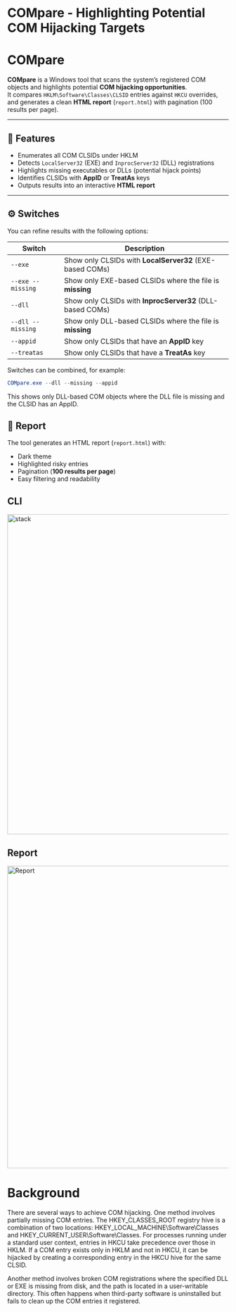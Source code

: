 # COMpare - Highlighting Potential COM Hijacking Targets
# COMpare

**COMpare** is a Windows tool that scans the system’s registered COM objects and highlights potential **COM hijacking opportunities**.  
It compares `HKLM\Software\Classes\CLSID` entries against `HKCU` overrides, and generates a clean **HTML report** (`report.html`) with pagination (100 results per page).  

---

## 🔎 Features
- Enumerates all COM CLSIDs under HKLM  
- Detects `LocalServer32` (EXE) and `InprocServer32` (DLL) registrations  
- Highlights missing executables or DLLs (potential hijack points)  
- Identifies CLSIDs with **AppID** or **TreatAs** keys  
- Outputs results into an interactive **HTML report**  

---

## ⚙️ Switches
You can refine results with the following options:

| Switch            | Description                                                   |
|-------------------|---------------------------------------------------------------|
| `--exe`           | Show only CLSIDs with **LocalServer32** (EXE-based COMs)      |
| `--exe --missing` | Show only EXE-based CLSIDs where the file is **missing**      |
| `--dll`           | Show only CLSIDs with **InprocServer32** (DLL-based COMs)     |
| `--dll --missing` | Show only DLL-based CLSIDs where the file is **missing**      |
| `--appid`         | Show only CLSIDs that have an **AppID** key                   |
| `--treatas`       | Show only CLSIDs that have a **TreatAs** key                  |

Switches can be combined, for example:

```powershell
COMpare.exe --dll --missing --appid
```
This shows only DLL-based COM objects where the DLL file is missing and the CLSID has an AppID.

## 📄 Report

The tool generates an HTML report (`report.html`) with:

- Dark theme  
- Highlighted risky entries  
- Pagination (**100 results per page**)  
- Easy filtering and readability  

## CLI
<img width="1125" height="727" alt="stack" src="https://github.com/user-attachments/assets/e43b5de9-b683-43dc-9fb5-34a65c3c4274" />

## Report
<img width="1827" height="687" alt="Report" src="https://github.com/user-attachments/assets/97a5590d-c877-4fd8-ae3c-9b8048a51dba" />

# Background
There are several ways to achieve COM hijacking. One method involves partially missing COM entries. The HKEY_CLASSES_ROOT registry hive is a combination of two locations: HKEY_LOCAL_MACHINE\Software\Classes and HKEY_CURRENT_USER\Software\Classes. For processes running under a standard user context, entries in HKCU take precedence over those in HKLM. If a COM entry exists only in HKLM and not in HKCU, it can be hijacked by creating a corresponding entry in the HKCU hive for the same CLSID.

Another method involves broken COM registrations where the specified DLL or EXE is missing from disk, and the path is located in a user-writable directory. This often happens when third-party software is uninstalled but fails to clean up the COM entries it registered.
